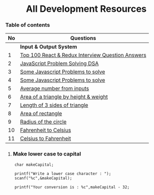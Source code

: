 <h1 align="center">All Development Resources</h1>

<h3>Table of contents </h3>

| No | Questions | 
| --- | --- |
|| **Input & Output System** | 
| 1 | [Top 100 React & Redux Interview Question Answers](https://www.maheshbhusanoor.com/article/top-100-react-redux-interview-question-answers.html)| 
| 2 | [JavaScript Problem Solving DSA](https://baffinlee.com/leetcode-javascript/)|
| 3 | [Some Javascript Problems to solve](https://codetogo.io/javascript/)|
| 4 | [Some Javascript Problems to solve](https://codetogo.io/javascript/)|
| 5 | [Average number from inputs](#average-number-from-inputs)|
| 6 | [Area of a triangle by height & weight](#area-of-a-triangle-from-inputs)|
| 7 | [Length of 3 sides of triangle](#length-of-3-sides-of-a-triangle ) | 
| 8 | [Area of rectangle ](#area-of-rectangle) | 
| 9 | [Radius of the circle](#radius-of-the-circle) | 
| 10 | [Fahrenheit to Celsius ](#fahrenheit-to-celsius) | 
| 11 | [Celsius to Fahrenheit](#celsius-to-fahrenheit) |





1. ###  Make lower case to capital
```
    char makeCapital;
    
    printf("Write a lower case character : ");
    scanf("%c",&makeCapital);
    
    printf("Your conversion is : %c",makeCapital - 32;
 ```   
    
    
